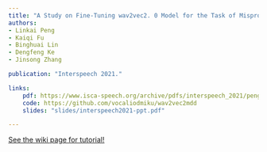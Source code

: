 ```yaml
---
title: "A Study on Fine-Tuning wav2vec2. 0 Model for the Task of Mispronunciation Detection and Diagnosis."
authors:
- Linkai Peng
- Kaiqi Fu
- Binghuai Lin
- Dengfeng Ke
- Jinsong Zhang

publication: "Interspeech 2021."

links:
    pdf: https://www.isca-speech.org/archive/pdfs/interspeech_2021/peng21e_interspeech.pdf
    code: https://github.com/vocaliodmiku/wav2vec2mdd
    slides: "slides/interspeech2021-ppt.pdf"

---
```



[See the wiki page for tutorial!](https://github.com/hadisinaee/avicenna/wiki)